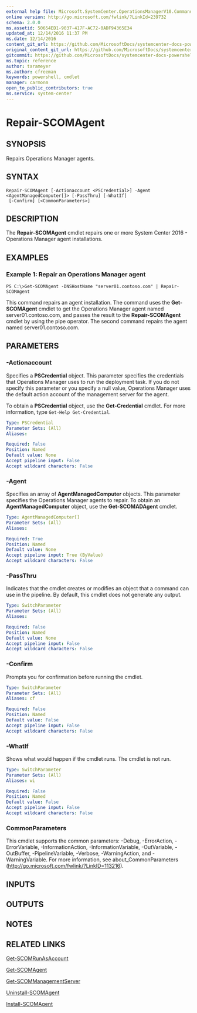 ```yaml
---
external help file: Microsoft.SystemCenter.OperationsManagerV10.Commands.dll-Help.xml
online version: http://go.microsoft.com/fwlink/?LinkId=239732
schema: 2.0.0
ms.assetid: 50654ED1-9037-417F-AC72-0ADF94365E34
updated_at: 12/14/2016 11:37 PM
ms.date: 12/14/2016
content_git_url: https://github.com/MicrosoftDocs/systemcenter-docs-powershell/blob/master/systemcenter-cmdlets/SystemCenter2016/OperationsManager/v1/Repair-SCOMAgent.md
original_content_git_url: https://github.com/MicrosoftDocs/systemcenter-docs-powershell/blob/master/systemcenter-cmdlets/SystemCenter2016/OperationsManager/v1/Repair-SCOMAgent.md
gitcommit: https://github.com/MicrosoftDocs/systemcenter-docs-powershell/blob/ddd0fefc9adaabb9394eb6c21b33370913d1830d/systemcenter-cmdlets/SystemCenter2016/OperationsManager/v1/Repair-SCOMAgent.md
ms.topic: reference
author: tarameyer
ms.author: cfreeman
keywords: powershell, cmdlet
manager: carmonm
open_to_public_contributors: true
ms.service: system-center
---
```


# Repair-SCOMAgent

## SYNOPSIS
Repairs Operations Manager agents.

## SYNTAX

```
Repair-SCOMAgent [-Actionaccount <PSCredential>] -Agent <AgentManagedComputer[]> [-PassThru] [-WhatIf]
 [-Confirm] [<CommonParameters>]
```

## DESCRIPTION
The **Repair-SCOMAgent** cmdlet repairs one or more System Center 2016 - Operations Manager agent installations.

## EXAMPLES

### Example 1: Repair an Operations Manager agent
```
PS C:\>Get-SCOMAgent -DNSHostName "server01.contoso.com" | Repair-SCOMAgent
```

This command repairs an agent installation.
The command uses the **Get-SCOMAgent** cmdlet to get the Operations Manager agent named server01.contoso.com, and passes the result to the **Repair-SCOMAgent** cmdlet by using the pipe operator.
The second command repairs the agent named server01.contoso.com.

## PARAMETERS

### -Actionaccount
Specifies a **PSCredential** object.
This parameter specifies the credentials that Operations Manager uses to run the deployment task.
If you do not specify this parameter or you specify a null value, Operations Manager uses the default action account of the management server for the agent.

To obtain a **PSCredential** object, use the **Get-Credential** cmdlet.
For more information, type `Get-Help Get-Credential`.

```yaml
Type: PSCredential
Parameter Sets: (All)
Aliases: 

Required: False
Position: Named
Default value: None
Accept pipeline input: False
Accept wildcard characters: False
```

### -Agent
Specifies an array of **AgentManagedComputer** objects.
This parameter specifies the Operations Manager agents to repair.
To obtain an **AgentManagedComputer** object, use the **Get-SCOMADAgent** cmdlet.

```yaml
Type: AgentManagedComputer[]
Parameter Sets: (All)
Aliases: 

Required: True
Position: Named
Default value: None
Accept pipeline input: True (ByValue)
Accept wildcard characters: False
```

### -PassThru
Indicates that the cmdlet creates or modifies an object that a command can use in the pipeline.
By default, this cmdlet does not generate any output.

```yaml
Type: SwitchParameter
Parameter Sets: (All)
Aliases: 

Required: False
Position: Named
Default value: None
Accept pipeline input: False
Accept wildcard characters: False
```

### -Confirm
Prompts you for confirmation before running the cmdlet.

```yaml
Type: SwitchParameter
Parameter Sets: (All)
Aliases: cf

Required: False
Position: Named
Default value: False
Accept pipeline input: False
Accept wildcard characters: False
```

### -WhatIf
Shows what would happen if the cmdlet runs.
The cmdlet is not run.

```yaml
Type: SwitchParameter
Parameter Sets: (All)
Aliases: wi

Required: False
Position: Named
Default value: False
Accept pipeline input: False
Accept wildcard characters: False
```

### CommonParameters
This cmdlet supports the common parameters: -Debug, -ErrorAction, -ErrorVariable, -InformationAction, -InformationVariable, -OutVariable, -OutBuffer, -PipelineVariable, -Verbose, -WarningAction, and -WarningVariable. For more information, see about_CommonParameters (http://go.microsoft.com/fwlink/?LinkID=113216).

## INPUTS

## OUTPUTS

## NOTES

## RELATED LINKS

[Get-SCOMRunAsAccount](xref:SystemCenter2016/OperationsManager/v1/Get-SCOMRunAsAccount.md)

[Get-SCOMAgent](xref:SystemCenter2016/OperationsManager/v1/Get-SCOMAgent.md)

[Get-SCOMManagementServer](xref:SystemCenter2016/OperationsManager/v1/Get-SCOMManagementServer.md)

[Uninstall-SCOMAgent](xref:SystemCenter2016/OperationsManager/v1/Uninstall-SCOMAgent.md)

[Install-SCOMAgent](xref:SystemCenter2016/OperationsManager/v1/Install-SCOMAgent.md)

